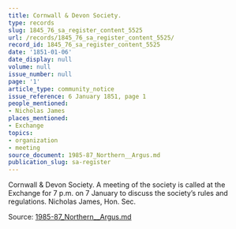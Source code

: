 ```yaml
---
title: Cornwall & Devon Society.
type: records
slug: 1845_76_sa_register_content_5525
url: /records/1845_76_sa_register_content_5525/
record_id: 1845_76_sa_register_content_5525
date: '1851-01-06'
date_display: null
volume: null
issue_number: null
page: '1'
article_type: community_notice
issue_reference: 6 January 1851, page 1
people_mentioned:
- Nicholas James
places_mentioned:
- Exchange
topics:
- organization
- meeting
source_document: 1985-87_Northern__Argus.md
publication_slug: sa-register
---
```


Cornwall & Devon Society.  A meeting of the society is called at the Exchange for 7 p.m. on 7 January to discuss the society’s rules and regulations.  Nicholas James, Hon. Sec.

Source: [1985-87_Northern__Argus.md](/downloads/markdown/1985-87_Northern__Argus.md)

